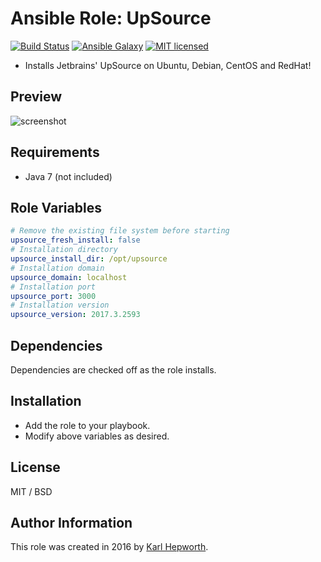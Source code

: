# Ansible Role: UpSource

[![Build Status](https://travis-ci.org/fubarhouse/ansible-role-jetbrains-upsource.svg?branch=master)](https://travis-ci.org/fubarhouse/ansible-role-jetbrains-upsource)
[![Ansible Galaxy](https://img.shields.io/ansible/role/14001.svg)](https://galaxy.ansible.com/fubarhouse/jetbrains-upsource)
[![MIT licensed](https://img.shields.io/badge/license-MIT-blue.svg)](https://raw.githubusercontent.com/fubarhouse/ansible-role-upsource/master/LICENSE)

* Installs Jetbrains' UpSource on Ubuntu, Debian, CentOS and RedHat!

## Preview
![screenshot](https://raw.githubusercontent.com/fubarhouse/ansible-role-upsource/master/images/login-screen.png)

## Requirements

  * Java 7 (not included)

## Role Variables

```yaml
# Remove the existing file system before starting
upsource_fresh_install: false
# Installation directory
upsource_install_dir: /opt/upsource
# Installation domain
upsource_domain: localhost
# Installation port
upsource_port: 3000
# Installation version
upsource_version: 2017.3.2593
```

## Dependencies

  Dependencies are checked off as the role installs.

## Installation

  * Add the role to your playbook.
  * Modify above variables as desired.

## License

MIT / BSD

## Author Information

This role was created in 2016 by [Karl Hepworth](https://twitter.com/fubarhouse).

